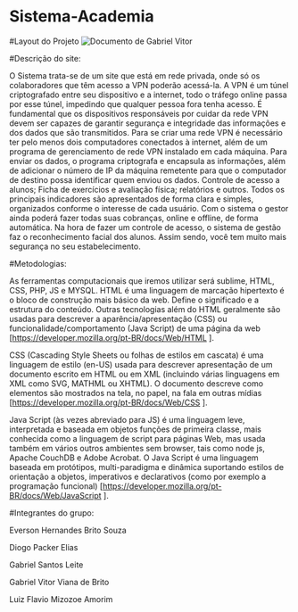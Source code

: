 # Sistema-Academia

#Layout do Projeto 
![Documento de Gabriel Vitor](https://user-images.githubusercontent.com/86378489/138200543-385aa3f0-71e2-4c21-8faf-bde7971af7f0.png)

#Descrição do site:

O Sistema trata-se de um site que está em rede privada, onde só os colaboradores que têm acesso a VPN poderão acessá-la.
A VPN é um túnel criptografado entre seu dispositivo e a internet, todo o tráfego online passa por esse túnel, impedindo que qualquer pessoa fora tenha acesso.
É fundamental que os dispositivos responsáveis por cuidar da rede VPN devem ser capazes de garantir segurança e integridade das informações e dos dados que são transmitidos.
Para se criar uma rede VPN é necessário ter pelo menos dois computadores conectados à internet, além de um programa de gerenciamento de rede VPN instalado em cada máquina. Para enviar os dados, o programa criptografa e encapsula as informações, além de adicionar o número de IP da máquina remetente para que o computador de destino possa identificar quem enviou os dados.
Controle de acesso a alunos; Ficha de exercícios e avaliação física; relatórios e outros. Todos os principais indicadores são apresentados de forma clara e simples, organizados conforme o interesse de cada usuário. Com o sistema o gestor ainda poderá fazer todas suas cobranças, online e offline, de forma automática. Na hora de fazer um controle de acesso, o sistema de gestão faz o reconhecimento facial dos alunos. Assim sendo, você tem muito mais segurança no seu estabelecimento.

#Metodologias:

As ferramentas computacionais que iremos utilizar será sublime, HTML, CSS, PHP, JS e MYSQL.
 HTML é uma linguagem de marcação hipertexto é o bloco de construção mais básico da web. Define o significado e a estrutura do conteúdo. Outras tecnologias além do HTML geralmente são usadas para descrever a aparência/apresentação (CSS) ou funcionalidade/comportamento (Java Script) de uma página da web [https://developer.mozilla.org/pt-BR/docs/Web/HTML
 ].

CSS (Cascading Style Sheets ou folhas de estilos em cascata) é uma linguagem de estilo (en-US) usada para descrever apresentação de um documento escrito em HTML ou em XML (incluindo várias linguagens em XML como SVG, MATHML ou XHTML). O documento descreve como elementos são mostrados na tela, no papel, na fala em outras mídias [https://developer.mozilla.org/pt-BR/docs/Web/CSS
 ].

Java Script (às vezes abreviado para JS) é uma linguagem leve, interpretada e baseada em objetos funções de primeira classe, mais conhecida como a linguagem de script para páginas Web, mas usada também em vários outros ambientes sem browser, tais como node js, Apache CouchDB e Adobe Acrobat. O Java Script é uma linguagem baseada em protótipos, multi-paradigma e dinâmica suportando estilos de orientação a objetos, imperativos e declarativos (como por exemplo a programação funcional) [https://developer.mozilla.org/pt-BR/docs/Web/JavaScript
 ].
 
 #Integrantes do grupo:
 
 Everson Hernandes Brito Souza
 
 Diogo Packer Elias
 
 Gabriel Santos Leite
 
 Gabriel Vitor Viana de Brito
 
 Luiz Flavio Mizozoe Amorim

